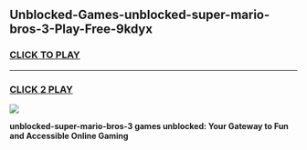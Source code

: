 
## Unblocked-Games-unblocked-super-mario-bros-3-Play-Free-9kdyx
<h3>
<a href="https://premium76.site?title=unblocked-super-mario-bros-3&ref=10A">CLICK TO PLAY</a></h3>
<hr>

<h3>
<a href="https://premium76.site?title=unblocked-super-mario-bros-3&ref=10A">CLICK 2 PLAY</a>
  
</h3>

<a href="https://premium76.site?title=unblocked-super-mario-bros-3&ref=10A"><img src="https://clearcache.store/games.png"></a>


**unblocked-super-mario-bros-3 games unblocked: Your Gateway to Fun and Accessible Online Gaming**
